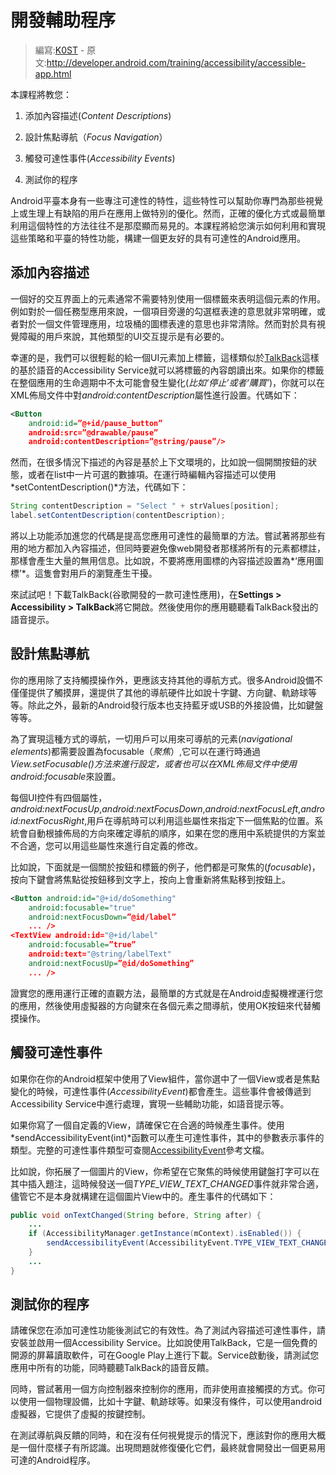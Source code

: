 # 開發輔助程序

> 編寫:[K0ST](https://github.com/K0ST) - 原文:<http://developer.android.com/training/accessibility/accessible-app.html>

本課程將教您：

1. 添加內容描述(*Content Descriptions*)

2. 設計焦點導航（*Focus Navigation*）

3. 觸發可達性事件(*Accessibility Events*)

4. 測試你的程序

Android平臺本身有一些專注可達性的特性，這些特性可以幫助你專門為那些視覺上或生理上有缺陷的用戶在應用上做特別的優化。然而，正確的優化方式或最簡單利用這個特性的方法往往不是那麼顯而易見的。本課程將給您演示如何利用和實現這些策略和平臺的特性功能，構建一個更友好的具有可達性的Android應用。

## 添加內容描述

一個好的交互界面上的元素通常不需要特別使用一個標籤來表明這個元素的作用。例如對於一個任務型應用來說，一個項目旁邊的勾選框表達的意思就非常明確，或者對於一個文件管理應用，垃圾桶的圖標表達的意思也非常清除。然而對於具有視覺障礙的用戶來說，其他類型的UI交互提示是有必要的。

幸運的是，我們可以很輕鬆的給一個UI元素加上標籤，這樣類似於[TalkBack](https://play.google.com/store/apps/details?id=com.google.android.marvin.talkback)這樣的基於語音的Accessibility Service就可以將標籤的內容朗讀出來。如果你的標籤在整個應用的生命週期中不太可能會發生變化(*比如‘停止’或者‘購買’*)，你就可以在XML佈局文件中對*android:contentDescription*屬性進行設置。代碼如下：

```xml
<Button
    android:id=”@+id/pause_button”
    android:src=”@drawable/pause”
    android:contentDescription=”@string/pause”/>
```
然而，在很多情況下描述的內容是基於上下文環境的，比如說一個開關按鈕的狀態，或者在list中一片可選的數據項。在運行時編輯內容描述可以使用*setContentDescription()*方法，代碼如下：

```java
String contentDescription = "Select " + strValues[position];
label.setContentDescription(contentDescription);
```

將以上功能添加進您的代碼是提高您應用可達性的最簡單的方法。嘗試著將那些有用的地方都加入內容描述，但同時要避免像web開發者那樣將所有的元素都標註，那樣會產生大量的無用信息。比如說，不要將應用圖標的內容描述設置為*‘應用圖標’*。這隻會對用戶的瀏覽產生干擾。

來試試吧！下載TalkBack(谷歌開發的一款可達性應用)，在**Settings > Accessibility > TalkBack**將它開啟。然後使用你的應用聽聽看TalkBack發出的語音提示。


## 設計焦點導航

你的應用除了支持觸摸操作外，更應該支持其他的導航方式。很多Android設備不僅僅提供了觸摸屏，還提供了其他的導航硬件比如說十字鍵、方向鍵、軌跡球等等。除此之外，最新的Android發行版本也支持藍牙或USB的外接設備，比如鍵盤等等。

為了實現這種方式的導航，一切用戶可以用來可導航的元素(*navigational elements*)都需要設置為focusable（*聚焦*）,它可以在運行時通過*View.setFocusable()*方法來進行設定，或者也可以在XML佈局文件中使用*android:focusable*來設置。

每個UI控件有四個屬性，*android:nextFocusUp*,*android:nextFocusDown*,*android:nextFocusLeft*,*android:nextFocusRight*,用戶在導航時可以利用這些屬性來指定下一個焦點的位置。系統會自動根據佈局的方向來確定導航的順序，如果在您的應用中系統提供的方案並不合適，您可以用這些屬性來進行自定義的修改。

比如說，下面就是一個關於按鈕和標籤的例子，他們都是可聚焦的(*focusable*)，按向下鍵會將焦點從按鈕移到文字上，按向上會重新將焦點移到按鈕上。
```xml
<Button android:id="@+id/doSomething"
    android:focusable="true"
    android:nextFocusDown=”@id/label”
    ... />
<TextView android:id="@+id/label"
    android:focusable=”true”
    android:text="@string/labelText"
    android:nextFocusUp=”@id/doSomething”
    ... />
```
證實您的應用運行正確的直觀方法，最簡單的方式就是在Android虛擬機裡運行您的應用，然後使用虛擬器的方向鍵來在各個元素之間導航，使用OK按鈕來代替觸摸操作。

## 觸發可達性事件

如果你在你的Android框架中使用了View組件，當你選中了一個View或者是焦點變化的時候，可達性事件(*AccessibilityEvent*)都會產生。這些事件會被傳遞到Accessibility Service中進行處理，實現一些輔助功能，如語音提示等。

如果你寫了一個自定義的View，請確保它在合適的時候產生事件。使用*sendAccessibilityEvent(int)*函數可以產生可達性事件，其中的參數表示事件的類型。完整的可達性事件類型可查閱[AccessibilityEvent](http://developer.android.com/reference/android/view/accessibility/AccessibilityEvent.html)參考文檔。

比如說，你拓展了一個圖片的View，你希望在它聚焦的時候使用鍵盤打字可以在其中插入題注，這時候發送一個*TYPE_VIEW_TEXT_CHANGED*事件就非常合適，儘管它不是本身就構建在這個圖片View中的。產生事件的代碼如下：
```java
public void onTextChanged(String before, String after) {
    ...
    if (AccessibilityManager.getInstance(mContext).isEnabled()) {
        sendAccessibilityEvent(AccessibilityEvent.TYPE_VIEW_TEXT_CHANGED);
    }
    ...
}
```

## 測試你的程序

請確保您在添加可達性功能後測試它的有效性。為了測試內容描述可達性事件，請安裝並啟用一個Accessibility Service。比如說使用TalkBack，它是一個免費的開源的屏幕讀取軟件，可在Google Play上進行下載。Service啟動後，請測試您應用中所有的功能，同時聽聽TalkBack的語音反饋。

同時，嘗試著用一個方向控制器來控制你的應用，而非使用直接觸摸的方式。你可以使用一個物理設備，比如十字鍵、軌跡球等。如果沒有條件，可以使用android虛擬器，它提供了虛擬的按鍵控制。

在測試導航與反饋的同時，和在沒有任何視覺提示的情況下，應該對你的應用大概是一個什麼樣子有所認識。出現問題就修復優化它們，最終就會開發出一個更易用可達的Android程序。



